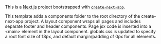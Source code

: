 This is a [Next.js](https://nextjs.org/) project bootstrapped with [`create-next-app`](https://github.com/vercel/next.js/tree/canary/packages/create-next-app).

This template adds a components folder to the root directory of the create-next-app project. A layout component wraps all pages and includes separate footer and header components. Page jsx code is inserted into a \<main\> element in the layout component.
globals.css is updated to specify a root font size of 18px, and default margin/padding of 0px for all elements.
